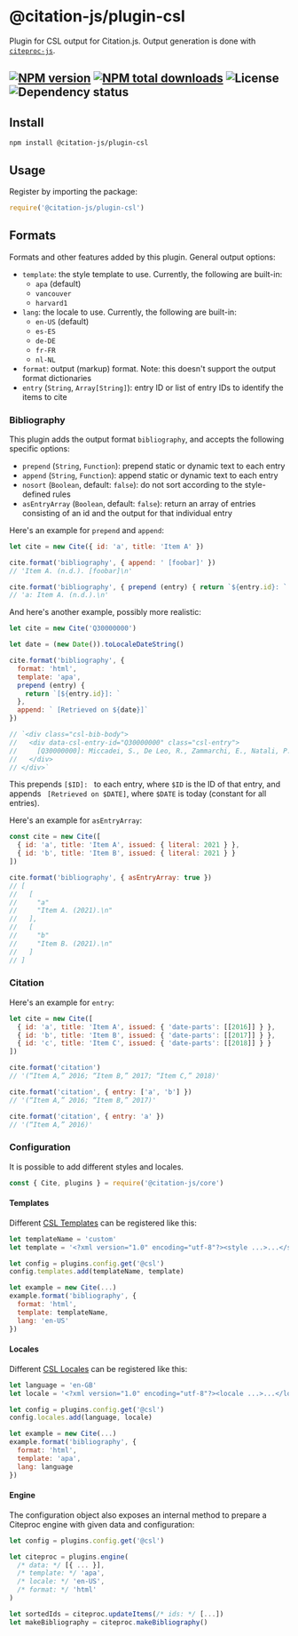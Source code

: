 # @citation-js/plugin-csl
Plugin for CSL output for Citation.js. Output generation is done with [`citeproc-js`](https://github.com/Juris-M/citeproc-js).

[![NPM version](https://img.shields.io/npm/v/@citation-js/plugin-csl.svg)](https://npmjs.org/package/@citation-js/plugin-csl)
[![NPM total downloads](https://img.shields.io/npm/dt/@citation-js/plugin-csl.svg)](https://npmcharts.com/compare/@citation-js%2Fplugin-csl?minimal=true)
![License](https://img.shields.io/npm/l/@citation-js/plugin-csl.svg)
![Dependency status](https://img.shields.io/librariesio/release/npm/@citation-js/plugin-csl)
---

## Install

    npm install @citation-js/plugin-csl

## Usage

Register by importing the package:

```js
require('@citation-js/plugin-csl')
```

## Formats

Formats and other features added by this plugin. General output options:

  * `template`: the style template to use. Currently, the following are built-in:
    * `apa` (default)
    * `vancouver`
    * `harvard1`
  * `lang`: the locale to use. Currently, the following are built-in:
    * `en-US` (default)
    * `es-ES`
    * `de-DE`
    * `fr-FR`
    * `nl-NL`
  * `format`: output (markup) format. Note: this doesn't support the output format dictionaries
  * `entry` (`String`, `Array[String]`): entry ID or list of entry IDs to identify the items to cite

### Bibliography

This plugin adds the output format `bibliography`, and accepts the following specific options:

  * `prepend` (`String`, `Function`): prepend static or dynamic text to each entry
  * `append` (`String`, `Function`): append static or dynamic text to each entry
  * `nosort` (`Boolean`, default: `false`): do not sort according to the style-defined rules
  * `asEntryArray` (`Boolean`, default: `false`): return an array of entries consisting of an id and the output for that individual entry

Here's an example for `prepend` and `append`:

```js
let cite = new Cite({ id: 'a', title: 'Item A' })

cite.format('bibliography', { append: ' [foobar]' })
// 'Item A. (n.d.). [foobar]\n'

cite.format('bibliography', { prepend (entry) { return `${entry.id}: ` } })
// 'a: Item A. (n.d.).\n'
```

And here's another example, possibly more realistic:

```js
let cite = new Cite('Q30000000')

let date = (new Date()).toLocaleDateString()

cite.format('bibliography', {
  format: 'html',
  template: 'apa',
  prepend (entry) {
    return `[${entry.id}]: `
  },
  append: ` [Retrieved on ${date}]`
})

// `<div class="csl-bib-body">
//   <div data-csl-entry-id="Q30000000" class="csl-entry">
//     [Q30000000]: Miccadei, S., De Leo, R., Zammarchi, E., Natali, P. G., &#38; Civitareale, D. (2002). The Synergistic Activity of Thyroid Transcription Factor 1 and Pax 8 Relies on the Promoter/Enhancer Interplay. <i>Molecular Endocrinology</i>, <i>16</i>(4), 837–846. https://doi.org/10.1210/MEND.16.4.0808 [Retrieved on 2018-7-10]
//   </div>
// </div>`
```

This prepends `[$ID]: ` to each entry, where `$ID` is the ID of that entry, and appends ` [Retrieved on $DATE]`, where `$DATE` is today (constant for all entries).

Here's an example for `asEntryArray`:

```js
const cite = new Cite([
  { id: 'a', title: 'Item A', issued: { literal: 2021 } },
  { id: 'b', title: 'Item B', issued: { literal: 2021 } }
])

cite.format('bibliography', { asEntryArray: true })
// [
//   [
//     "a"
//     "Item A. (2021).\n"
//   ],
//   [
//     "b"
//     "Item B. (2021).\n"
//   ]
// ]
```

### Citation

Here's an example for `entry`:

```js
let cite = new Cite([
  { id: 'a', title: 'Item A', issued: { 'date-parts': [[2016]] } },
  { id: 'b', title: 'Item B', issued: { 'date-parts': [[2017]] } },
  { id: 'c', title: 'Item C', issued: { 'date-parts': [[2018]] } }
])

cite.format('citation')
// '(“Item A,” 2016; “Item B,” 2017; “Item C,” 2018)'

cite.format('citation', { entry: ['a', 'b'] })
// '(“Item A,” 2016; “Item B,” 2017)'

cite.format('citation', { entry: 'a' })
// '(“Item A,” 2016)'
```

### Configuration

It is possible to add different styles and locales.

```js
const { Cite, plugins } = require('@citation-js/core')
```

#### Templates

Different [CSL Templates](https://github.com/citation-style-language/styles) can be registered like this:

```js
let templateName = 'custom'
let template = '<?xml version="1.0" encoding="utf-8"?><style ...>...</style>' // The actual XML file

let config = plugins.config.get('@csl')
config.templates.add(templateName, template)

let example = new Cite(...)
example.format('bibliography', {
  format: 'html',
  template: templateName,
  lang: 'en-US'
})
```

#### Locales

Different [CSL Locales](https://github.com/citation-style-language/locales) can be registered like this:

```js
let language = 'en-GB'
let locale = '<?xml version="1.0" encoding="utf-8"?><locale ...>...</locale>' // The actual XML file

let config = plugins.config.get('@csl')
config.locales.add(language, locale)

let example = new Cite(...)
example.format('bibliography', {
  format: 'html',
  template: 'apa',
  lang: language
})
```

#### Engine

The configuration object also exposes an internal method to prepare a Citeproc engine with given data and configuration:

```js
let config = plugins.config.get('@csl')

let citeproc = plugins.engine(
  /* data: */ [{ ... }],
  /* template: */ 'apa',
  /* locale: */ 'en-US',
  /* format: */ 'html'
)

let sortedIds = citeproc.updateItems(/* ids: */ [...])
let makeBibliography = citeproc.makeBibliography()
```
